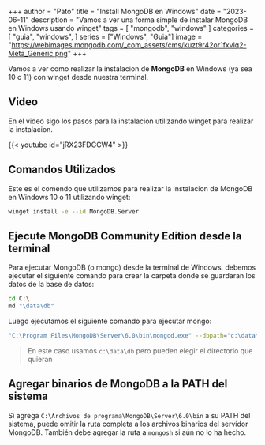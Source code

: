 +++
author = "Pato"
title = "Install MongoDB en Windows"
date = "2023-06-11"
description = "Vamos a ver una forma simple de instalar MongoDB en Windows usando winget"
tags = [
    "mongodb",
    "windows"
]
categories = [
    "guia",
    "windows",
]
series = ["Windows", "Guia"]
image = "https://webimages.mongodb.com/_com_assets/cms/kuzt9r42or1fxvlq2-Meta_Generic.png"
+++

Vamos a ver como realizar la instalacion de **MongoDB** en Windows (ya sea 10 o 11) con winget desde nuestra terminal.

## Video

En el video sigo los pasos para la instalacion utilizando winget para realizar la instalacion.

{{< youtube id="jRX23FDGCW4" >}}

## Comandos Utilizados

Este es el comendo que utilizamos para realizar la instalacion de MongoDB en Windows 10 o 11 utilizando winget:

```bash
winget install -e --id MongoDB.Server
```

## Ejecute MongoDB Community Edition desde la terminal

Para ejecutar MongoDB (o mongo) desde la terminal de Windows, debemos ejecutar el siguiente comando para crear la carpeta donde se guardaran los datos de la base de datos:

```bash
cd C:\
md "\data\db"
```

Luego ejecutamos el siguiente comando para ejecutar mongo:

```bash
"C:\Program Files\MongoDB\Server\6.0\bin\mongod.exe" --dbpath="c:\data\db"
```

> En este caso usamos `c:\data\db` pero pueden elegir el directorio que quieran

## Agregar binarios de MongoDB a la PATH del sistema

Si agrega `C:\Archivos de programa\MongoDB\Server\6.0\bin` a su PATH del sistema, puede omitir la ruta completa a los archivos binarios del servidor MongoDB. También debe agregar la ruta a `mongosh` si aún no lo ha hecho.
